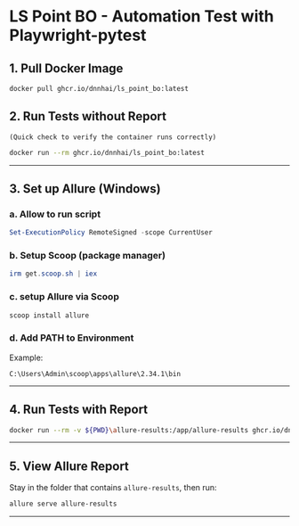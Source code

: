 ﻿# LS Point BO - Automation Test with Playwright-pytest

## 1. Pull Docker Image
```bash
docker pull ghcr.io/dnnhai/ls_point_bo:latest
```

## 2. Run Tests without Report 
	(Quick check to verify the container runs correctly)
```bash
docker run --rm ghcr.io/dnnhai/ls_point_bo:latest
```

---

## 3. Set up Allure (Windows)

### a. Allow to run script 
```powershell
Set-ExecutionPolicy RemoteSigned -scope CurrentUser
```

### b. Setup Scoop (package manager)
```powershell
irm get.scoop.sh | iex
```

### c. setup Allure via Scoop
```powershell
scoop install allure
```

### d. Add PATH to Environment
Example:
```
C:\Users\Admin\scoop\apps\allure\2.34.1\bin
```

---

## 4. Run Tests with Report
```bash
docker run --rm -v ${PWD}\allure-results:/app/allure-results ghcr.io/dnnhai/ls_point_bo pytest --alluredir=/app/allure-results -v
```

---

## 5. View Allure Report
Stay in the folder that contains `allure-results`, then run:
```bash
allure serve allure-results
```

---
